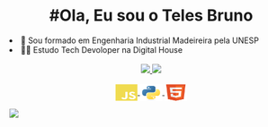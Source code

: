  <div align="center">
 <h1>#Ola, Eu sou o Teles Bruno</h1>
 </div>

<li>👷 Sou formado em Engenharia Industrial Madeireira pela UNESP</li>
<li>👨‍💻 Estudo Tech Devoloper na Digital House</li><br>

<div align="center">
  <a href="https://github.com/Telessena/Teles-Bruno">
  <img height="180em" src="https://github-readme-stats.vercel.app/api?username=Telessena&show_icons=true&theme=dark&include_all_commits=true&count_private=true"/>
  <img height="180em" src="https://github-readme-stats.vercel.app/api/top-langs/?username=Telessena&layout=compact&langs_count=7&theme=dark"/>
</div>
  <div align="center" style="display: inline_block"><br>
  <img align="center" alt="Rafa-Js" height="30" width="40" src="https://raw.githubusercontent.com/devicons/devicon/master/icons/javascript/javascript-plain.svg">
  <img align="center" alt="Rafa-Python" height="30" width="40" src="https://raw.githubusercontent.com/devicons/devicon/master/icons/python/python-original.svg">
  <img align="center" alt="Rafa-HTML" height="30" width="40" src="https://raw.githubusercontent.com/devicons/devicon/master/icons/html5/html5-original.svg">
  </div>
  
 
 <a href = "mailto:telesbrunosf@gmail.com"><img src="https://img.shields.io/badge/-Gmail-%23333?style=for-the-badge&logo=gmail&logoColor=white" target="_blank"></a>
  
  
 
</div>

